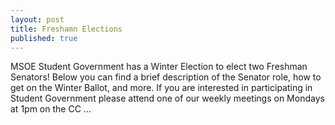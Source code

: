 ```yaml
---
layout: post
title: Freshamn Elections
published: true
---
```

MSOE Student Government has a Winter Election to elect two Freshman Senators! Below you can find a brief description of the Senator role, how to get on the Winter Ballot, and more. If you are interested in participating in Student Government please attend one of our weekly meetings on Mondays at 1pm on the CC …
